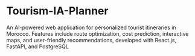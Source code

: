 # Tourism-IA-Planner
An AI-powered web application for personalized tourist itineraries in Morocco. Features include route optimization, cost prediction, interactive maps, and user-friendly recommendations, developed with React.js, FastAPI, and PostgreSQL
